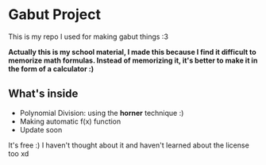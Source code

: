 # Gabut Project
This is my repo I used for making gabut things :3

**Actually this is my school material, I made this because I find it difficult to memorize math formulas. Instead of memorizing it, it's better to make it in the form of a calculator :)**

## What's inside
- Polynomial Division: using the **horner** technique :)
- Making automatic f(x) function
- Update soon

It's free :) I haven't thought about it and haven't learned about the license too xd
